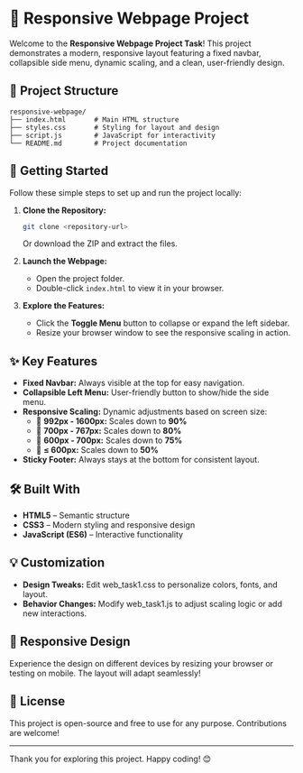 # 📄 Responsive Webpage Project

Welcome to the **Responsive Webpage Project Task**! This project demonstrates a modern, responsive layout featuring a fixed navbar, collapsible side menu, dynamic scaling, and a clean, user-friendly design.

## 📁 Project Structure

```
responsive-webpage/
├── index.html       # Main HTML structure
├── styles.css       # Styling for layout and design
├── script.js        # JavaScript for interactivity
└── README.md        # Project documentation
```

## 🚀 Getting Started

Follow these simple steps to set up and run the project locally:

1. **Clone the Repository:**

   ```bash
   git clone <repository-url>
   ```

   Or download the ZIP and extract the files.

2. **Launch the Webpage:**

   - Open the project folder.
   - Double-click `index.html` to view it in your browser.

3. **Explore the Features:**

   - Click the **Toggle Menu** button to collapse or expand the left sidebar.
   - Resize your browser window to see the responsive scaling in action.

## ✨ Key Features

- **Fixed Navbar:** Always visible at the top for easy navigation.
- **Collapsible Left Menu:** User-friendly button to show/hide the side menu.
- **Responsive Scaling:** Dynamic adjustments based on screen size:
  - 📏 **992px - 1600px:** Scales down to **90%**
  - 📏 **700px - 767px:** Scales down to **80%**
  - 📏 **600px - 700px:** Scales down to **75%**
  - 📏 **≤ 600px:** Scales down to **50%**
- **Sticky Footer:** Always stays at the bottom for consistent layout.

## 🛠️ Built With

- **HTML5** – Semantic structure
- **CSS3** – Modern styling and responsive design
- **JavaScript (ES6)** – Interactive functionality

## 💡 Customization

- **Design Tweaks:** Edit web\_task1.css to personalize colors, fonts, and layout.
- **Behavior Changes:** Modify web\_task1.js to adjust scaling logic or add new interactions.

## 📱 Responsive Design

Experience the design on different devices by resizing your browser or testing on mobile. The layout will adapt seamlessly!

## 📄 License

This project is open-source and free to use for any purpose. Contributions are welcome!

---

Thank you for exploring this project. Happy coding! 😊

